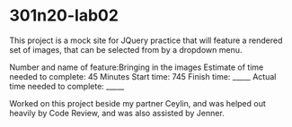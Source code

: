 # 301n20-lab02

This project is a mock site for JQuery practice that will feature a rendered set of images, that can be selected from by a dropdown menu.

Number and name of feature:Bringing in the images
Estimate of time needed to complete: 45 Minutes
Start time: 745
Finish time: _____
Actual time needed to complete: _____


Worked on this project beside my partner Ceylin, and was helped out heavily by Code Review, and was also assisted by Jenner.
